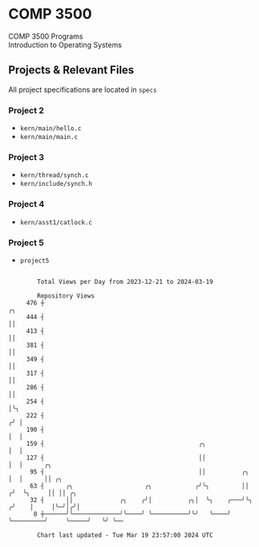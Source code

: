 # COMP 3500
COMP 3500 Programs  
Introduction to Operating Systems  
## Projects & Relevant Files
All project specifications are located in `specs`
### Project 2
- `kern/main/hello.c`
- `kern/main/main.c`
### Project 3
- `kern/thread/synch.c`
- `kern/include/synch.h`
### Project 4
- `kern/asst1/catlock.c`
### Project 5
- `project5`

```

        Total Views per Day from 2023-12-21 to 2024-03-19

        Repository Views
     476 ┼                                                                      ╭╮
     444 ┤                                                                      ││
     413 ┤                                                                      ││
     381 ┤                                                                      ││
     349 ┤                                                                      ││
     317 ┤                                                                      ││
     286 ┤                                                                      ││
     254 ┤                                                                      │╰╮
     222 ┤                                                                     ╭╯ │
     190 ┤                                                                     │  │
     159 ┤                                           ╭╮                        │  │
     127 ┤                                           ││                        │  │      ╭╮
      95 ┤                                           ││          ╭╮            │  │      ││ ╭╮
      63 ┤      ╭╮                    ╭╮            ╭╯╰╮         ││           ╭╯  ╰╮     ││ ││ ╭╮
      32 ┤      ││             ╭╮    ╭╯│          ╭╮│  ╰╮    ╭───╯╰╮         ╭╯    │     │╰─╯│╭╯│
       0 ┼──────╯╰─────────────╯╰────╯ ╰──────────╯╰╯   ╰────╯     ╰─────────╯     ╰─────╯   ╰╯ ╰──

        Chart last updated - Tue Mar 19 23:57:00 2024 UTC
        
```

